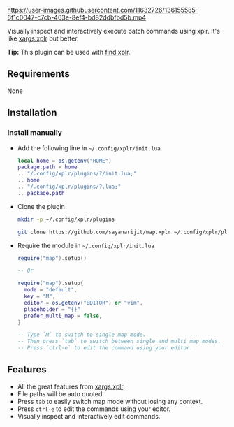 https://user-images.githubusercontent.com/11632726/136155585-6f1c0047-c7cb-463e-8ef4-bd82ddbfbd5b.mp4

Visually inspect and interactively execute batch commands using xplr.
It's like [xargs.xplr](https://github.com/sayanarijit/xargs.xplr) but better.

**Tip:** This plugin can be used with [find.xplr](https://github.com/sayanarijit/find.xplr).

## Requirements

None

## Installation

### Install manually

- Add the following line in `~/.config/xplr/init.lua`

  ```lua
  local home = os.getenv("HOME")
  package.path = home
  .. "/.config/xplr/plugins/?/init.lua;"
  .. home
  .. "/.config/xplr/plugins/?.lua;"
  .. package.path
  ```

- Clone the plugin

  ```bash
  mkdir -p ~/.config/xplr/plugins

  git clone https://github.com/sayanarijit/map.xplr ~/.config/xplr/plugins/map
  ```

- Require the module in `~/.config/xplr/init.lua`

  ```lua
  require("map").setup()

  -- Or

  require("map").setup{
    mode = "default",
    key = "M",
    editor = os.getenv("EDITOR") or "vim",
    placeholder = "{}"
    prefer_multi_map = false,
  }

  -- Type `M` to switch to single map mode.
  -- Then press `tab` to switch between single and multi map modes.
  -- Press `ctrl-e` to edit the command using your editor.
  ```

## Features

- All the great features from [xargs.xplr](https://github.com/sayanarijit/xargs.xplr).
- File paths will be auto quoted.
- Press `tab` to easily switch map mode without losing any context.
- Press `ctrl-e` to edit the commands using your editor.
- Visually inspect and interactively edit commands.
